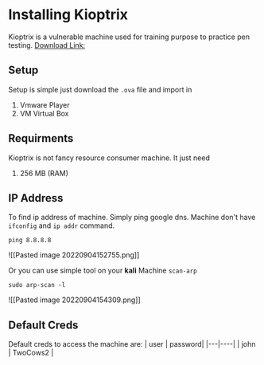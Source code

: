 # Installing Kioptrix
Kioptrix is a vulnerable machine used for training purpose to practice pen testing.
[Download Link:](https://tcm-sec.com/kioptrix)

## Setup
Setup is simple just download the `.ova` file and import in
1. Vmware Player
2. VM Virtual Box

## Requirments
Kioptrix is not fancy resource consumer machine.
It just need
1. 256 MB (RAM)

## IP Address
To find ip address of machine. Simply ping google dns. Machine don't have `ifconfig` and `ip addr` command.

```
ping 8.8.8.8
```

![[Pasted image 20220904152755.png]]

Or you can use simple tool on your **kali** Machine `scan-arp`

```
sudo arp-scan -l
```

![[Pasted image 20220904154309.png]]

## Default Creds
Default creds to access the machine are:
| user | password|
|---|----|
| john | TwoCows2 |

